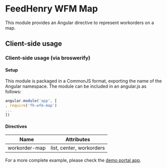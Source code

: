 # FeedHenry WFM Map

This module provides an Angular directive to represent workorders on a map.

## Client-side usage

### Client-side usage (via broswerify)

#### Setup
This module is packaged in a CommonJS format, exporting the name of the Angular namespace.  The module can be included in an angular.js as follows:

```javascript
angular.module('app', [
, require('fh-wfm-map')
...
])
```

#### Directives

| Name | Attributes |
| ---- | ----------- |
| workorder-map | list, center, workorders |


For a more complete example, please check the [demo portal app](https://github.com/feedhenry-staff/wfm-portal/blob/master/src/app/map/map.js).
